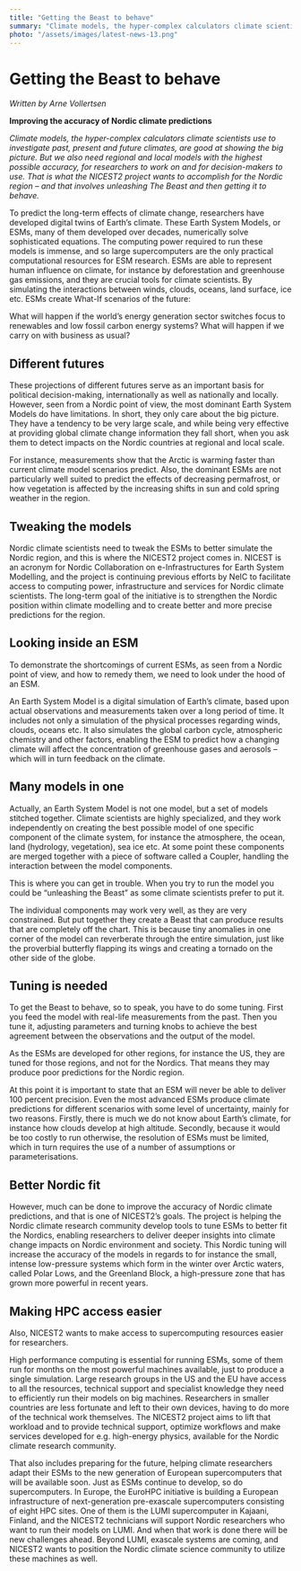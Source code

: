 ```yaml
---
title: "Getting the Beast to behave"
summary: "Climate models, the hyper-complex calculators climate scientists use to investigate past, present and future climates, are good at showing the big picture. But we also need regional and local models with the highest possible accuracy, for researchers to work on and for decision-makers to use. That is what the NICEST2 project wants to accomplish for the Nordic region."
photo: "/assets/images/latest-news-13.png"
---
```


Getting the Beast to behave
===========================
*Written by Arne Vollertsen*

**Improving the accuracy of Nordic climate predictions**

*Climate models, the hyper-complex calculators climate scientists use to investigate past, present and future climates, are good at showing the big picture. But we also need regional and local models with the highest possible accuracy, for researchers to work on and for decision-makers to use. That is what the NICEST2 project wants to accomplish for the Nordic region – and that involves unleashing The Beast and then getting it to behave.*

 To predict the long-term effects of climate change, researchers have developed digital twins of Earth’s climate. These Earth System Models, or ESMs, many of them developed over decades, numerically solve sophisticated equations. The computing power required to run these models is immense, and so large supercomputers are the only practical computational resources for ESM research. ESMs are able to represent human influence on climate, for instance by deforestation and greenhouse gas emissions, and they are crucial tools for climate scientists. By simulating the interactions between winds, clouds, oceans, land surface, ice etc. ESMs create What-If scenarios of the future:

What will happen if the world’s energy generation sector switches focus to renewables and low fossil carbon energy systems? What will happen if we carry on with business as usual?

## Different futures

These projections of different futures serve as an important basis for political decision-making, internationally as well as nationally and locally. However, seen from a Nordic point of view, the most dominant Earth System Models do have limitations. In short, they only care about the big picture. They have a tendency to be very large scale, and while being very effective at providing global climate change information they fall short, when you ask them to detect impacts on the Nordic countries at regional and local scale.

For instance, measurements show that the Arctic is warming faster than current climate model scenarios predict. Also, the dominant ESMs are not particularly well suited to predict the effects of decreasing permafrost, or how vegetation is affected by the increasing shifts in sun and cold spring weather in the region.

## Tweaking the models

Nordic climate scientists need to tweak the ESMs to better simulate the Nordic region, and this is where the NICEST2 project comes in. NICEST is an acronym for Nordic Collaboration on e-Infrastructures for Earth System Modelling, and the project is continuing previous efforts by NeIC to facilitate access to computing power, infrastructure and services for Nordic climate scientists. The long-term goal of the initiative is to strengthen the Nordic position within climate modelling and to create better and more precise predictions for the region.

## Looking inside an ESM

To demonstrate the shortcomings of current ESMs, as seen from a Nordic point of view, and how to remedy them, we need to look under the hood of an ESM.

An Earth System Model is a digital simulation of Earth’s climate, based upon actual observations and measurements taken over a long period of time. It includes not only a simulation of the physical processes regarding winds, clouds, oceans etc. It also simulates the global carbon cycle, atmospheric chemistry and other factors, enabling the ESM to predict how a changing climate will affect the concentration of greenhouse gases and aerosols – which will in turn feedback on the climate. 

## Many models in one

Actually, an Earth System Model is not one model, but a set of models stitched together. Climate scientists are highly specialized, and they work independently on creating the best possible model of one specific component of the climate system, for instance the atmosphere, the ocean, land (hydrology, vegetation), sea ice etc. At some point these components are merged together with a piece of software called a Coupler, handling the interaction between the model components.

This is where you can get in trouble. When you try to run the model you could be “unleashing the Beast” as some climate scientists prefer to put it.

The individual components may work very well, as they are very constrained. But put together they create a Beast that can produce results that are completely off the chart. This is because tiny anomalies in one corner of the model can reverberate through the entire simulation, just like the proverbial butterfly flapping its wings and creating a tornado on the other side of the globe.

## Tuning is needed

To get the Beast to behave, so to speak, you have to do some tuning. First you feed the model with real-life measurements from the past. Then you tune it, adjusting parameters and turning knobs to achieve the best agreement between the observations and the output of the model.

As the ESMs are developed for other regions, for instance the US, they are tuned for those regions, and not for the Nordics. That means they may produce poor predictions for the Nordic region.

At this point it is important to state that an ESM will never be able to deliver 100 percent precision. Even the most advanced ESMs produce climate predictions for different scenarios with some level of uncertainty, mainly for two reasons. Firstly, there is much we do not know about Earth’s climate, for instance how clouds develop at high altitude. Secondly, because it would be too costly to run otherwise, the resolution of ESMs must be limited, which in turn requires the use of a number of assumptions or parameterisations. 

## Better Nordic fit

However, much can be done to improve the accuracy of Nordic climate predictions, and that is one of NICEST2’s goals. The project is helping the Nordic climate research community develop tools to tune ESMs to better fit the Nordics, enabling researchers to deliver deeper insights into climate change impacts on Nordic environment and society. This Nordic tuning will increase the accuracy of the models in regards to for instance the small, intense low-pressure systems which form in the winter over Arctic waters, called Polar Lows, and the Greenland Block, a high-pressure zone that has grown more powerful in recent years.

## Making HPC access easier

Also, NICEST2 wants to make access to supercomputing resources easier for researchers.

High performance computing is essential for running ESMs, some of them run for months on the most powerful machines available, just to produce a single simulation. Large research groups in the US and the EU have access to all the resources, technical support and specialist knowledge they need to efficiently run their models on big machines. Researchers in smaller countries are less fortunate and left to their own devices, having to do more of the technical work themselves. The NICEST2 project aims to lift that workload and to provide technical support, optimize workflows and make services developed for e.g. high-energy physics, available for the Nordic climate research community.

That also includes preparing for the future, helping climate researchers adapt their ESMs to the new generation of European supercomputers that will be available soon. Just as ESMs continue to develop, so do supercomputers. In Europe, the EuroHPC initiative is building a European infrastructure of next-generation pre-exascale supercomputers consisting of eight HPC sites. One of them is the LUMI supercomputer in Kajaani, Finland, and the NICEST2 technicians will support Nordic researchers who want to run their models on LUMI. And when that work is done there will be new challenges ahead. Beyond LUMI, exascale systems are coming, and NICEST2 wants to position the Nordic climate science community to utilize these machines as well.
